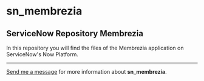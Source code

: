 # sn_membrezia

## ServiceNow Repository Membrezia

In this repository you will find the files of the Membrezia application on ServiceNow's Now Platform.

--- 

[Send me a message](mailto:programador.leandrolopes@gmail.com "Send me a message") for more information about <b>sn_membrezia</b>.
